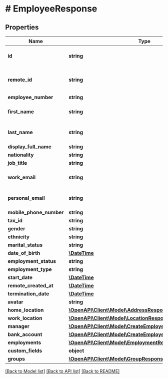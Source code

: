 # # EmployeeResponse

## Properties

Name | Type | Description | Notes
------------ | ------------- | ------------- | -------------
**id** | **string** | The Affix-assigned id of the individual | [readonly]
**remote_id** | **string** | the remote system-assigned id of the individual | [readonly]
**employee_number** | **string** |  |
**first_name** | **string** | the first name of the individual |
**last_name** | **string** | the last name of the individual |
**display_full_name** | **string** |  |
**nationality** | **string** |  |
**job_title** | **string** |  |
**work_email** | **string** | the work email of the individual |
**personal_email** | **string** | the personal email of the individual |
**mobile_phone_number** | **string** | +1234567890 |
**tax_id** | **string** |  |
**gender** | **string** |  |
**ethnicity** | **string** |  |
**marital_status** | **string** |  |
**date_of_birth** | [**\DateTime**](\DateTime.md) |  |
**employment_status** | **string** |  |
**employment_type** | **string** |  |
**start_date** | [**\DateTime**](\DateTime.md) |  |
**remote_created_at** | [**\DateTime**](\DateTime.md) |  | [readonly]
**termination_date** | [**\DateTime**](\DateTime.md) |  |
**avatar** | **string** |  |
**home_location** | [**\OpenAPI\Client\Model\AddressResponse**](AddressResponse.md) |  |
**work_location** | [**\OpenAPI\Client\Model\LocationResponse**](LocationResponse.md) |  |
**manager** | [**\OpenAPI\Client\Model\CreateEmployeeRequestManager**](CreateEmployeeRequestManager.md) |  |
**bank_account** | [**\OpenAPI\Client\Model\CreateEmployeeRequestBankAccount**](CreateEmployeeRequestBankAccount.md) |  |
**employments** | [**\OpenAPI\Client\Model\EmploymentResponse[]**](EmploymentResponse.md) |  |
**custom_fields** | **object** |  |
**groups** | [**\OpenAPI\Client\Model\GroupResponse[]**](GroupResponse.md) |  |

[[Back to Model list]](../../README.md#models) [[Back to API list]](../../README.md#endpoints) [[Back to README]](../../README.md)
